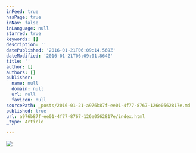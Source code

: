 ```yaml
---
inFeed: true
hasPage: true
inNav: false
inLanguage: null
starred: true
keywords: []
description: ''
datePublished: '2016-01-21T06:09:14.569Z'
dateModified: '2016-01-21T06:09:01.864Z'
title: ''
author: []
authors: []
publisher:
  name: null
  domain: null
  url: null
  favicon: null
sourcePath: _posts/2016-01-21-a976b87f-ee01-4f77-8767-126e0562817e.md
published: true
url: a976b87f-ee01-4f77-8767-126e0562817e/index.html
_type: Article

---
```

![](https://the-grid-user-content.s3-us-west-2.amazonaws.com/70a6d9d2-9e88-42ce-be96-76f30b36eef8.jpg)